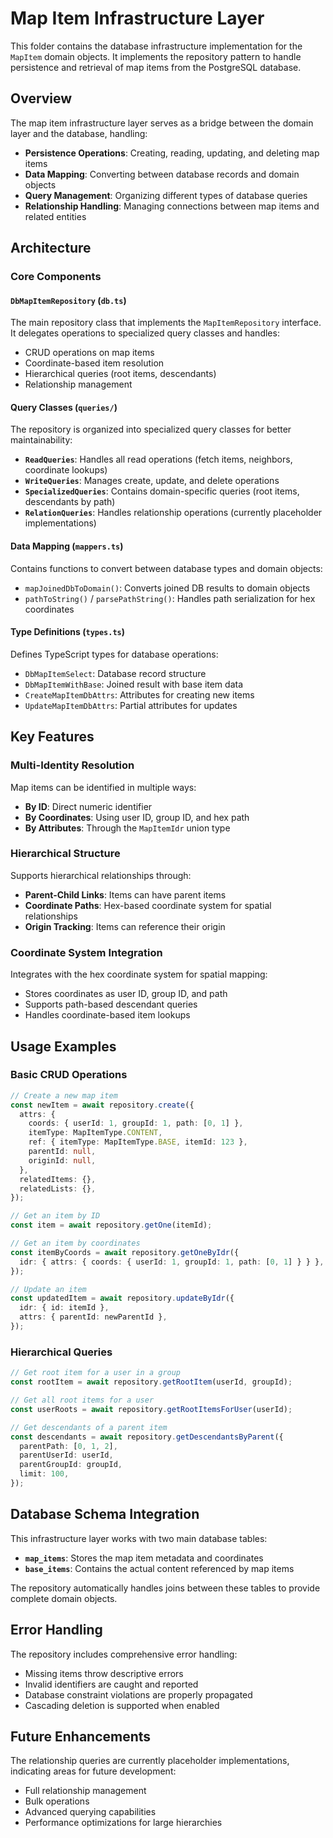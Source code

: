 # Map Item Infrastructure Layer

This folder contains the database infrastructure implementation for the `MapItem` domain objects. It implements the repository pattern to handle persistence and retrieval of map items from the PostgreSQL database.

## Overview

The map item infrastructure layer serves as a bridge between the domain layer and the database, handling:

- **Persistence Operations**: Creating, reading, updating, and deleting map items
- **Data Mapping**: Converting between database records and domain objects
- **Query Management**: Organizing different types of database queries
- **Relationship Handling**: Managing connections between map items and related entities

## Architecture

### Core Components

#### `DbMapItemRepository` (`db.ts`)

The main repository class that implements the `MapItemRepository` interface. It delegates operations to specialized query classes and handles:

- CRUD operations on map items
- Coordinate-based item resolution
- Hierarchical queries (root items, descendants)
- Relationship management

#### Query Classes (`queries/`)

The repository is organized into specialized query classes for better maintainability:

- **`ReadQueries`**: Handles all read operations (fetch items, neighbors, coordinate lookups)
- **`WriteQueries`**: Manages create, update, and delete operations
- **`SpecializedQueries`**: Contains domain-specific queries (root items, descendants by path)
- **`RelationQueries`**: Handles relationship operations (currently placeholder implementations)

#### Data Mapping (`mappers.ts`)

Contains functions to convert between database types and domain objects:

- `mapJoinedDbToDomain()`: Converts joined DB results to domain objects
- `pathToString()` / `parsePathString()`: Handles path serialization for hex coordinates

#### Type Definitions (`types.ts`)

Defines TypeScript types for database operations:

- `DbMapItemSelect`: Database record structure
- `DbMapItemWithBase`: Joined result with base item data
- `CreateMapItemDbAttrs`: Attributes for creating new items
- `UpdateMapItemDbAttrs`: Partial attributes for updates

## Key Features

### Multi-Identity Resolution

Map items can be identified in multiple ways:

- **By ID**: Direct numeric identifier
- **By Coordinates**: Using user ID, group ID, and hex path
- **By Attributes**: Through the `MapItemIdr` union type

### Hierarchical Structure

Supports hierarchical relationships through:

- **Parent-Child Links**: Items can have parent items
- **Coordinate Paths**: Hex-based coordinate system for spatial relationships
- **Origin Tracking**: Items can reference their origin

### Coordinate System Integration

Integrates with the hex coordinate system for spatial mapping:

- Stores coordinates as user ID, group ID, and path
- Supports path-based descendant queries
- Handles coordinate-based item lookups

## Usage Examples

### Basic CRUD Operations

```typescript
// Create a new map item
const newItem = await repository.create({
  attrs: {
    coords: { userId: 1, groupId: 1, path: [0, 1] },
    itemType: MapItemType.CONTENT,
    ref: { itemType: MapItemType.BASE, itemId: 123 },
    parentId: null,
    originId: null,
  },
  relatedItems: {},
  relatedLists: {},
});

// Get an item by ID
const item = await repository.getOne(itemId);

// Get an item by coordinates
const itemByCoords = await repository.getOneByIdr({
  idr: { attrs: { coords: { userId: 1, groupId: 1, path: [0, 1] } } },
});

// Update an item
const updatedItem = await repository.updateByIdr({
  idr: { id: itemId },
  attrs: { parentId: newParentId },
});
```

### Hierarchical Queries

```typescript
// Get root item for a user in a group
const rootItem = await repository.getRootItem(userId, groupId);

// Get all root items for a user
const userRoots = await repository.getRootItemsForUser(userId);

// Get descendants of a parent item
const descendants = await repository.getDescendantsByParent({
  parentPath: [0, 1, 2],
  parentUserId: userId,
  parentGroupId: groupId,
  limit: 100,
});
```

## Database Schema Integration

This infrastructure layer works with two main database tables:

- **`map_items`**: Stores the map item metadata and coordinates
- **`base_items`**: Contains the actual content referenced by map items

The repository automatically handles joins between these tables to provide complete domain objects.

## Error Handling

The repository includes comprehensive error handling:

- Missing items throw descriptive errors
- Invalid identifiers are caught and reported
- Database constraint violations are properly propagated
- Cascading deletion is supported when enabled

## Future Enhancements

The relationship queries are currently placeholder implementations, indicating areas for future development:

- Full relationship management
- Bulk operations
- Advanced querying capabilities
- Performance optimizations for large hierarchies
